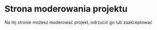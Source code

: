 # Strona moderowania projektu

Na tej stronie możesz moderować projekt, odrzucić go lub zaakceptować
